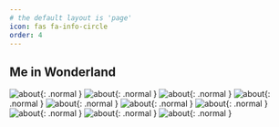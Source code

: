 ```yaml
---
# the default layout is 'page'
icon: fas fa-info-circle
order: 4
---
```

## Me in Wonderland

![about](https://1drv.ms/i/c/f96de3eae83811fb/UQT7ETjo6uNtIID5oXICAAAAAMOizITcp7KZSog?width=3024&height=4032){: .normal }
![about](https://1drv.ms/i/c/f96de3eae83811fb/IQT7ETjo6uNtIID5hksBAAAAAUxKpyw4-wHRxV8ADWUIB_g?width=4284&height=5712){: .normal }
![about](https://1drv.ms/i/c/f96de3eae83811fb/IQT7ETjo6uNtIID5NH0CAAAAARHRYvqmE9K3zOkFDnV9GlA?width=2751&height=1830){: .normal }
![about](https://1drv.ms/i/c/f96de3eae83811fb/IQT7ETjo6uNtIID5m3wCAAAAAZgozPBOaewzSuNitGleyKc?width=4284&height=5712){: .normal }
![about](https://1drv.ms/i/c/f96de3eae83811fb/IQT7ETjo6uNtIID57HwCAAAAAYQ74PU24OsXVA5N6DPprls?width=4000&height=6000){: .normal }
![about](https://1drv.ms/i/c/f96de3eae83811fb/IQSRQi0FNFk3QZHxBYEqRB3qAc-LChDpjCMxzRFOZwI8VsA?width=4284&height=5712){: .normal }
![about](https://1drv.ms/i/c/f96de3eae83811fb/IQRuCw1uS9XASIA6NLuYN1hXAUYLXStqGmGVKIxBV5bSw9A?width=4284&height=5712){: .normal }
![about](https://1drv.ms/i/c/f96de3eae83811fb/IQQ8UTDkYEqBRIOvf97T3VkYAbex6-4MOxj-pV5NJSILtuk?width=4284&height=5712){: .normal }
![about](https://1drv.ms/i/c/f96de3eae83811fb/IQTX7-cKdf9fSL833H7KXLyCAQBS4cfe38tQBZun00uywu4?width=4284&height=5712){: .normal }
![about](https://1drv.ms/i/c/f96de3eae83811fb/IQRW-0Hvy-CcRo0tIcn_U_v3ASISTsIzmGXTUMakTwGz28k?width=4284&height=5712){: .normal }
